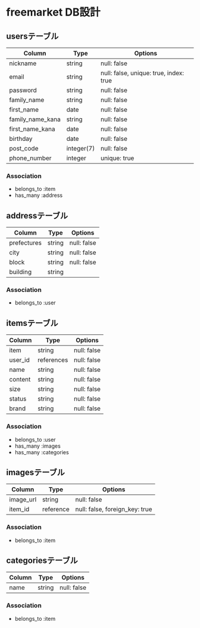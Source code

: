 # freemarket DB設計

## usersテーブル
|Column|Type|Options|
|------|----|-------|
|nickname|string|null: false|
|email|string|null: false, unique: true, index: true|
|password|string|null: false|
|family_name|string|null: false|
|first_name|date|null: false|
|family_name_kana|string|null: false|
|first_name_kana|date|null: false|
|birthday|date|null: false|
|post_code|integer(7)|null: false|
|phone_number|integer|unique: true|
### Association
- belongs_to :item
- has_many :address

## addressテーブル
|Column|Type|Options|
|------|----|-------|
|prefectures|string|null: false|
|city|string|null: false|
|block|string|null: false|
|building|string|
### Association
- belongs_to :user


## itemsテーブル
|Column|Type|Options|
|------|----|-------|
|item|string|null: false|
|user_id|references|null: false|
|name|string|null: false|
|content|string|null: false|
|size|string|null: false|
|status|string|null: false|
|brand|string|null: false|
### Association
- belongs_to :user
- has_many :images
- has_many :categories


## imagesテーブル
|Column|Type|Options|
|------|----|-------|
|image_url|string|null: false|
|item_id|reference|null: false, foreign_key: true|
### Association
- belongs_to :item

## categoriesテーブル
|Column|Type|Options|
|------|----|-------|
|name|string|null: false|
### Association
- belongs_to :item
